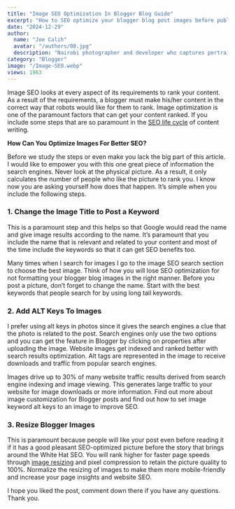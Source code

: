 ```yaml
---
title: "Image SEO Optimization In Blogger Blog Guide"
excerpt: "How to SEO optimize your blogger blog post images before publishing for indexing by search engines to rank your content with image SEO."
date: "2024-12-29"
author:
  name: "Joe Calih"
  avatar: "/authors/08.jpg"
  description: "Nairobi photographer and developer who captures portraiture, landscapes, weddings, and photo studios."
category: "Blogger"
image: "/Image-SEO.webp"
views: 1963
---
```



Image SEO looks at every aspect of its requirements to rank your content. As a result of the requirements, a blogger must make his/her content in the correct way that robots would like for them to rank. Image optimization is one of the paramount factors that can get your content ranked. If you include some steps that are so paramount in the [SEO life cycle](/simplest-seo-practices-for-blogger-websites/) of content writing.

**How Can You Optimize Images For Better SEO?**

Before we study the steps or even make you lack the big part of this article. I would like to empower you with this one great piece of information the search engines. Never look at the physical picture. As a result, it only calculates the number of people who like the picture to rank you. I know now you are asking yourself how does that happen. It’s simple when you include the following steps.

### 1. Change the Image Title to Post a Keyword

This is a paramount step and this helps so that Google would read the name and give image results according to the name. It’s paramount that you include the name that is relevant and related to your content and most of the time include the keywords so that it can get SEO benefits too.

Many times when I search for images I go to the image SEO search section to choose the best image. Think of how you will lose SEO optimization for not formatting your blogger blog images in the right manner. Before you post a picture, don’t forget to change the name. Start with the best keywords that people search for by using long tail keywords.

### 2. Add ALT Keys To Images

I prefer using alt keys in photos since it gives the search engines a clue that the photo is related to the post. Search engines only use the two options and you can get the feature in Blogger by clicking on properties after uploading the image. Website images get indexed and ranked better with search results optimization. Alt tags are represented in the image to receive downloads and traffic from popular search engines.

Images drive up to 30% of many website traffic results derived from search engine indexing and image viewing. This generates large traffic to your website for image downloads or more information. Find out more about image customization for Blogger posts and find out how to set image keyword alt keys to an image to improve SEO.

### 3. Resize Blogger Images

This is paramount because people will like your post even before reading it if it has a good pleasant SEO-optimized picture before the story that brings around the White Hat SEO. You will rank higher for faster page speeds through [image resizing](http://tinypng.com) and pixel compression to retain the picture quality to 100%. Normalize the resizing of images to make them more mobile-friendly and increase your page insights and website SEO.

I hope you liked the post, comment down there if you have any questions. Thank you.
